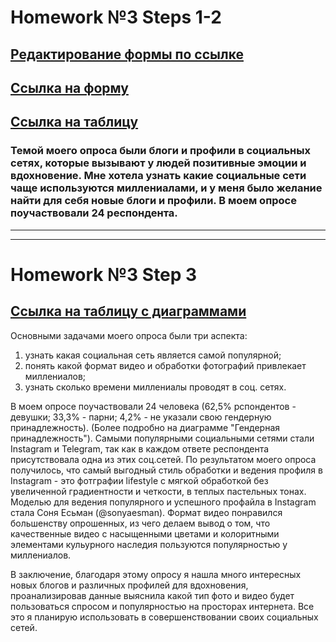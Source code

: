 # Homework №3 Steps 1-2
## [Редактирование формы по ссылке](https://docs.google.com/forms/d/10HitnJo-FscH7YfY0lUlwn2Xak_L_pgmo54gcneoE00/edit?usp=sharing)

## [Ссылка на форму](https://docs.google.com/forms/d/e/1FAIpQLSeABiWiK0w524KlZaLV9C-lwv5jsQITgkzV3W02lih5FoK5qQ/viewform?usp=sf_link)
## [Ссылка на таблицу](https://docs.google.com/spreadsheets/d/1AsOAWluWWnWzDuHuCSIRu5aavIjAb88544K1juuXXng/edit?usp=sharing)
### Темой моего опроса были блоги и профили в социальных сетях, которые вызывают у людей позитивные эмоции и вдохновение. Мне хотела узнать какие социальные сети чаще используются миллениалами, и у меня было желание найти для себя новые блоги и профили.  В моем опросе поучаствовали 24 респондента.
---
---
# Homework №3 Step 3
## [Ссылка на таблицу с диаграммами](https://docs.google.com/spreadsheets/d/1pFfuAqIneOJttz3tP2e6Njgu7uk99sAXsE8i367AZmk/edit?usp=sharing)
Основными задачами моего опроса были три аспекта: 
1. узнать какая социальная сеть является самой популярной; 
2. понять какой формат видео и обработки фотографий привлекает миллениалов;
3. узнать сколько времени миллениалы проводят в соц. сетях.

В моем опросе поучаствовали 24 человека (62,5% рспондентов - девушки; 33,3% - парни; 4,2% - не указали свою гендерную принадлежность). (Более подробно на диаграмме "Гендерная принадлежность"). Самыми популярными социальными сетями стали Instagram и Telegram, так как в каждом ответе респондента присутствовала одна из этих соц.сетей. По результатом моего опроса получилось, что самый выгодный стиль обработки и ведения профиля в Instagram - это фотграфии lifestyle с мягкой обработкой без увеличенной градиентности и четкости, в теплых пастельных тонах. Моделью для ведения популярного и успешного профайла в Instagram стала Соня Есьман (@sonyaesman). Формат видео понравился большенству опрошенных, из чего делаем вывод о том, что качественные видео с насыщенными цветами и колоритными элементами кульурного наследия пользуются популярностью у миллениалов.

В заключение, благодаря этому опросу я нашла много интересных новых блогов и различных профилей для вдохновения, проанализировав данные выяснила какой тип фото и видео будет пользоваться спросом и популярностью на просторах интернета. Все это я планирую использовать в совершенствовании своих социальных сетей.
